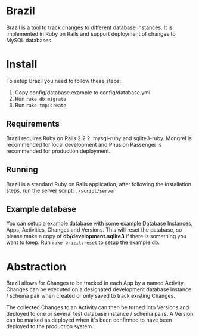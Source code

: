 # Brazil
Brazil is a tool to track changes to different database instances. It is implemented in Ruby on Rails and support deployment of changes to MySQL databases.

# Install
To setup Brazil you need to follow these steps:

1. Copy config/database.example to config/database.yml
2. Run `rake db:migrate`
3. Run `rake tmp:create`

## Requirements
Brazil requires Ruby on Rails 2.2.2, mysql-ruby and sqlite3-ruby. Mongrel is recommended for local development and Phusion Passenger is recommended for production deployment.

## Running
Brazil is a standard Ruby on Rails application, after following the installation steps, run the server script: `./script/server`

## Example database
You can setup a example database with some example Database Instances, Apps, Activities, Changes and Versions. This will reset the database, so please make a copy of **db/development.sqlite3** if there is something you want to keep. Run `rake brazil:reset` to setup the example db.

# Abstraction
Brazil allows for Changes to be tracked in each App by a named Activity. Changes can be executed on a designated development database instance / schema pair when created or only saved to track existing Changes.

The collected Changes to an Activity can then be turned into Versions and deployed to one or several test database instance / schema pairs. A Version can be marked as deployed when it's been confirmed to have been deployed to the production system.
